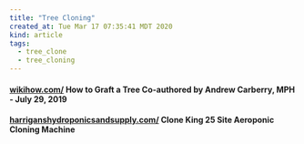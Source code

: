 ```yaml
---
title: "Tree Cloning"
created_at: Tue Mar 17 07:35:41 MDT 2020
kind: article
tags:
  - tree_clone
  - tree_cloning
---
```


<h4>
  <a href="https://www.wikihow.com/Graft-a-Tree" target="_blank">wikihow.com/</a>
  How to Graft a Tree Co-authored by Andrew Carberry, MPH - July 29, 2019
</h4>

<h4>
  <a href="http://harriganshydroponicsandsupply.com/shop/cloning-machines/the-clone-king-25-site-aeroponic-cloning-machine/" target="_blank">harriganshydroponicsandsupply.com/</a>
  Clone King 25 Site Aeroponic Cloning Machine
</h4>

<!--
html boilerplate fragments
<a href="" target="_blank"></a>
<a name=""></a>
<img src="" width="400px">
<ul>
  <li></li>
  <li><a href="" target="_blank"></a></li>
</ul>
<pre>
</pre>
<p style="margin-bottom: 2em;"></p>
<hr style="border: 0; height: 3px; background: #333; background-image: linear-gradient(to right, #ccc, #333, #ccc);">
<pre><code>
</code></pre>
<math xmlns='http://www.w3.org/1998/Math/MathML' display='block'>
</math>
:-->

